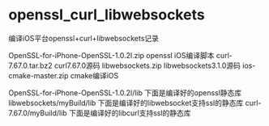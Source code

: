 # openssl_curl_libwebsockets
 编译iOS平台openssl+curl+libwebsockets记录

OpenSSL-for-iPhone-OpenSSL-1.0.2l.zip openssl iOS编译脚本
curl-7.67.0.tar.bz2 curl7.67.0源码
libwebsockets.zip libwebsockets3.1.0源码
ios-cmake-master.zip cmake编译iOS

OpenSSL-for-iPhone-OpenSSL-1.0.2l/lib 下面是编译好的openssl静态库
libwebsockets/myBuild/lib 下面是编译好的libwebsocket支持ssl的静态库
curl-7.67.0/myBuild/lib 下面是编译好的libcurl支持ssl的静态库
